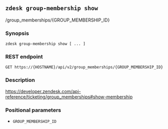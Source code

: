 ## `zdesk group-membership show`

/group_memberships/{GROUP_MEMBERSHIP_ID}

### Synopsis

    zdesk group-membership show [ ... ]

### REST endpoint

    GET https://{HOSTNAME}/api/v2/group_memberships/{GROUP_MEMBERSHIP_ID}

### Description

https://developer.zendesk.com/api-reference/ticketing/group_memberships#show-membership

### Positional parameters

* `GROUP_MEMBERSHIP_ID`

